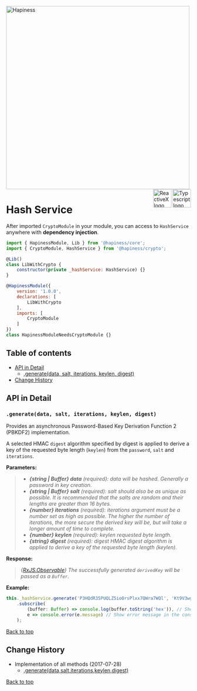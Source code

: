 <img src="http://bit.ly/2mxmKKI" width="500" alt="Hapiness" />

<div style="margin-bottom:20px;">
<div>
    <a href="https://www.typescriptlang.org/docs/tutorial.html">
        <img src="https://cdn-images-1.medium.com/max/800/1*8lKzkDJVWuVbqumysxMRYw.png"
             align="right" alt="Typescript logo" width="50" height="50" style="border:none;" />
    </a>
    <a href="http://reactivex.io/rxjs">
        <img src="http://reactivex.io/assets/Rx_Logo_S.png"
             align="right" alt="ReactiveX logo" width="50" height="50" style="border:none;" />
    </a>
</div>
</div>

# Hash Service

After imported `CryptoModule` in your module, you can access to `HashService` anywhere with **dependency injection**.

```javascript
import { HapinessModule, Lib } from '@hapiness/core';
import { CryptoModule, HashService } from '@hapiness/crypto';

@Lib()
class LibWithCrypto {
    constructor(private _hashService: HashService) {}
}

@HapinessModule({
    version: '1.0.0',
    declarations: [
        LibWithCrypto
    ],
    imports: [
        CryptoModule
    ]
})
class HapinessModuleNeedsCryptoModule {}
```

## Table of contents

* [API in Detail](#api-in-detail)
    * [.generate(data, salt, iterations, keylen, digest)](#generatedata-salt-iterations-keylen-digest)
* [Change History](#change-history)

## API in Detail

### `.generate(data, salt, iterations, keylen, digest)`

Provides an asynchronous Password-Based Key Derivation Function 2 (PBKDF2) implementation.

A selected HMAC `digest` algorithm specified by digest is applied to derive a key of the requested byte length (`keylen`) from the `password`, `salt` and `iterations`.

**Parameters:**
> - ***{string | Buffer} data*** *(required): data will be hashed. Generally a password in key creation.*
> - ***{string | Buffer} salt*** *(required): salt should also be as unique as possible. It is recommended that the salts are random and their lengths are greater than 16 bytes.*
> - ***{number} iterations*** *(required): iterations argument must be a number set as high as possible. The higher the number of iterations, the more secure the derived key will be, but will take a longer amount of time to complete.*
> - ***{number} keylen*** *(required): keylen requested byte length.*
> - ***{string} digest*** *(required): digest HMAC digest algorithm is applied to derive a key of the requested byte length (keylen).*

**Response:**
> *{[RxJS.Observable](https://github.com/Reactive-Extensions/RxJS/blob/master/doc/api/core/observable.md)} The successfully generated `derivedKey` will be passed as a `Buffer`.*

**Example:**
```javascript
this._hashService.generate('P3HQdR35PUQLZ5ioOrsPlxx7QWra7WQl', 'Kt9V3wgxrhpf8GN3', 4096, 24, 'sha256')
    .subscribe(
        (buffer: Buffer) => console.log(buffer.toString('hex')), // Show `61cac683ff27580e4c68778df5208c745b0e473172778658` in the console
        e => console.error(e.message) // Show error message in the console
    );
```
[Back to top](#table-of-contents)

## Change History

* Implementation of all methods (2017-07-28)
    * [.generate(data,salt,iterations,keylen,digest)](#generatedata-salt-iterations-keylen-digest)

[Back to top](#table-of-contents)
